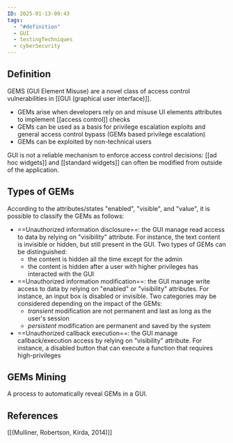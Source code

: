 ```yaml
---
ID: 2025-01-13-09:43
tags:
  - "#definition"
  - GUI
  - testingTechniques
  - cyberSecurity
---
```

## Definition

GEMS (GUI Element Misuse) are a novel class of access control vulnerabilities in [[GUI (graphical user interface)]].
- GEMs arise when developers rely on and misuse UI elements attributes to implement [[access control]] checks
- GEMs can be used as a basis for privilege escalation exploits and general access control bypass (GEMs based privilege escalation)
- GEMs can be exploited by non-technical users

GUI is not a reliable mechanism to enforce access control decisions: [[ad hoc widgets]] and [[standard widgets]] can often be modified from outside of the application.

## Types of GEMs

According to the attributes/states "enabled", "visible", and "value", it is possible to classify the GEMs as follows:
- ==Unauthorized information disclosure==: the GUI manage read access to data by relying on "visibility" attribute. For instance, the text content is invisible or hidden, but still present in the GUI. Two types of GEMs can be distinguished: 
	- the content is hidden all the time except for the admin
	- the content is hidden after a user with higher privileges has interacted with the GUI
- ==Unauthorized information modification==: the GUI manage write access to data by relying on "enabled" or "visibility" attributes. For instance, an input box is disabled or invisible. Two categories may be considered depending on the impact of the GEMs:
	- *transient* modification are not permanent and last as long as the user's session
	- *persistent* modification are permanent and saved by the system
- ==Unauthorized callback execution==: the GUI manage callback/execution access by relying on "visibility" attribute. For instance, a disabled button that can execute a function that requires high-privileges

## GEMs Mining

A process to automatically reveal GEMs in a GUI. 

## References
[[(Mulliner, Robertson, Kirda, 2014)]]
